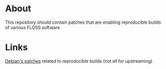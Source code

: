 # About
This repository should contain patches
that are enabling reproducible builds of various FLOSS software

# Links
[Debian's patches](https://udd.debian.org/bugs/?release=any&patch=only&merged=ign&done=ign&fnewerval=7&flastmodval=7&reproducible=1&sortby=id&sorto=asc&format=html#results) related to reproducible builds (not all for upstreaming)
